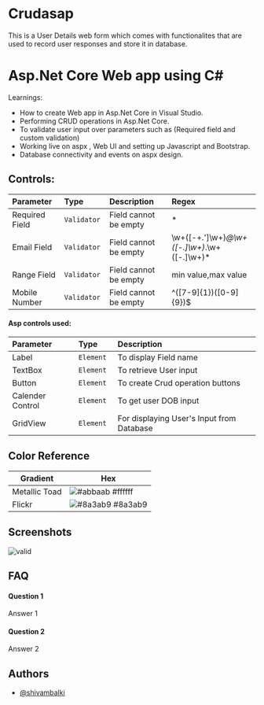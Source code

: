 
# Crudasap

This is a User Details web form which comes with functionalites that are used to record user responses and store it in database.

# Asp.Net Core Web app using C#

Learnings:
 - How to create Web app  in Asp.Net Core in Visual Studio.
 - Performing  CRUD operations in Asp.Net Core.
 - To validate user input over parameters such as (Required field and custom validation)
 - Working live on aspx , Web UI and setting up Javascript and Bootstrap.
 - Database connectivity and events on aspx design.


## Controls:




| Parameter | Type     | Description                | Regex|
| :-------- | :------- | :------------------------- | :-------------|
| Required Field | `Validator ` | Field cannot be empty|*
| Email Field | `Validator ` | Field cannot be empty|\w+([-+.']\w+)*@\w+([-.]\w+)*\.\w+([-.]\w+)*
| Range Field | `Validator ` | Field cannot be empty| min value,max value
| Mobile Number | `Validator ` | Field cannot be empty| ^([7-9]{1})([0-9]{9})$

#### Asp controls used:

| Parameter | Type     | Description                |
| :-------- | :------- | :------------------------- |
| Label | `Element ` | To display Field name
| TextBox | `Element ` | To retrieve User input
| Button| `Element ` | To create Crud operation buttons
| Calender Control | `Element ` | To get user DOB input
| GridView| `Element ` | For displaying User's Input from Database



## Color Reference

| Gradient         | Hex                                                                |
| ----------------- | ------------------------------------------------------------------ |
| Metallic Toad | ![#abbaab](https://via.placeholder.com/10/0a192f?text=+) #ffffff|
| Flickr | ![#8a3ab9](https://via.placeholder.com/10/00b48a?text=+) #8a3ab9 |


## Screenshots


![valid](https://user-images.githubusercontent.com/78531352/149493973-2c1504cf-dd08-4435-9804-d6285ec8b2eb.JPG)


## FAQ

#### Question 1

Answer 1

#### Question 2

Answer 2


## Authors

- [@shivambalki](https://www.github.com/shivambalki)

